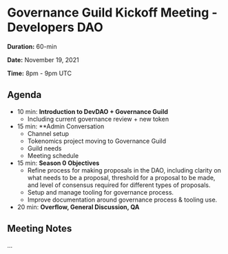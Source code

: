 # Governance Guild Kickoff Meeting - Developers DAO

**Duration:** 60-min

**Date:** November 19, 2021

**Time:** 8pm - 9pm UTC


## Agenda 
- 10 min: **Introduction to DevDAO + Governance Guild**
    - Including current governance review + new token
- 15 min: **Admin Conversation
    - Channel setup
    - Tokenomics project moving to Governance Guild
    - Guild needs
    - Meeting schedule
- 15 min: **Season 0 Objectives**
    - Refine process for making proposals in the DAO, including clarity on what needs to be a proposal, threshold for a proposal to be made, and level of consensus required for different types of proposals.
    - Setup and manage tooling for governance process.
    - Improve documentation around governance process & tooling use.
- 20 min: **Overflow, General Discussion, QA**

## Meeting Notes
...

